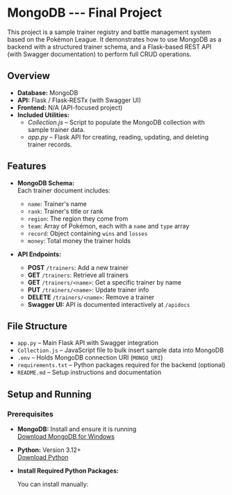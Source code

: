 # MongoDB --- Final Project

This project is a sample trainer registry and battle management system based on the Pokémon League. It demonstrates how to use MongoDB as a backend with a structured trainer schema, and a Flask-based REST API (with Swagger documentation) to perform full CRUD operations.

## Overview

- **Database:** MongoDB  
- **API:** Flask / Flask‑RESTx (with Swagger UI)  
- **Frontend:** N/A (API-focused project)  
- **Included Utilities:**  
  - *Collection.js* – Script to populate the MongoDB collection with sample trainer data.  
  - *app.py* – Flask API for creating, reading, updating, and deleting trainer records.

## Features

- **MongoDB Schema:**  
  Each trainer document includes:
  - `name`: Trainer's name  
  - `rank`: Trainer's title or rank  
  - `region`: The region they come from  
  - `team`: Array of Pokémon, each with a `name` and `type` array  
  - `record`: Object containing `wins` and `losses`  
  - `money`: Total money the trainer holds

- **API Endpoints:**  
  - **POST** `/trainers`: Add a new trainer  
  - **GET** `/trainers`: Retrieve all trainers  
  - **GET** `/trainers/<name>`: Get a specific trainer by name  
  - **PUT** `/trainers/<name>`: Update trainer info  
  - **DELETE** `/trainers/<name>`: Remove a trainer  
  - **Swagger UI:** API is documented interactively at `/apidocs`

## File Structure

- `app.py` – Main Flask API with Swagger integration  
- `Collection.js` – JavaScript file to bulk insert sample data into MongoDB  
- `.env` – Holds MongoDB connection URI (`MONGO_URI`)  
- `requirements.txt` – Python packages required for the backend (optional)  
- `README.md` – Setup instructions and documentation

## Setup and Running

### Prerequisites

- **MongoDB:** Install and ensure it is running  
  [Download MongoDB for Windows](https://www.mongodb.com/try/download/community)

- **Python:** Version 3.12+  
  [Download Python](https://www.python.org/downloads/windows)

- **Install Required Python Packages:**

  You can install manually:




